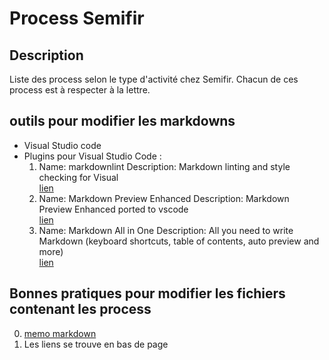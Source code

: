# Process Semifir

## Description

Liste des process selon le type d'activité chez Semifir.
Chacun de ces process est à respecter à la lettre.

## outils pour modifier les markdowns
  
- Visual Studio code
- Plugins pour Visual Studio Code :
    1. Name: markdownlint
    Description: Markdown linting and style checking for Visual  
    [lien](https://marketplace.visualstudio.com/items?itemName=DavidAnson.vscode-markdownlint)
    2. Name: Markdown Preview Enhanced
    Description: Markdown Preview Enhanced ported to vscode  
    [lien](https://marketplace.visualstudio.com/items?itemName=shd101wyy.markdown-preview-enhanced)
    3. Name: Markdown All in One
    Description: All you need to write Markdown (keyboard shortcuts, table of contents, auto preview and more)  
    [lien](https://marketplace.visualstudio.com/items?itemName=yzhang.markdown-all-in-one)

## Bonnes pratiques pour modifier les fichiers contenant les process

0. [memo markdown]
1. Les liens se trouve en bas de page

[memo markdown]: https://github.com/adam-p/markdown-here/wiki/Markdown-Cheatsheet